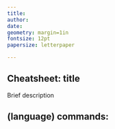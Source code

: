 ```yaml
---  
title:  
author:  
date:  
geometry: margin=1in  
fontsize: 12pt  
papersize: letterpaper  

---
```


## Cheatsheet: title ##

Brief description

## (language) commands: ##

